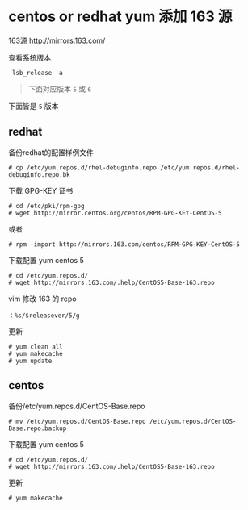 # centos or redhat yum 添加 163 源


163源 <http://mirrors.163.com/>

查看系统版本

	 lsb_release -a

> 下面对应版本 `5` 或 `6`

下面皆是 `5` 版本

## redhat

备份redhat的配置样例文件

	# cp /etc/yum.repos.d/rhel-debuginfo.repo /etc/yum.repos.d/rhel-debuginfo.repo.bk  

下载 GPG-KEY 证书

	# cd /etc/pki/rpm-gpg 
	# wget http://mirror.centos.org/centos/RPM-GPG-KEY-CentOS-5

或者

	# rpm -import http://mirrors.163.com/centos/RPM-GPG-KEY-CentOS-5

下载配置 yum centos 5

	# cd /etc/yum.repos.d/
	# wget http://mirrors.163.com/.help/CentOS5-Base-163.repo

vim 修改 163 的 repo

	：%s/$releasever/5/g

更新

	# yum clean all
	# yum makecache
	# yum update

## centos

备份/etc/yum.repos.d/CentOS-Base.repo

    # mv /etc/yum.repos.d/CentOS-Base.repo /etc/yum.repos.d/CentOS-Base.repo.backup

下载配置 yum centos 5

	# cd /etc/yum.repos.d/
	# wget http://mirrors.163.com/.help/CentOS5-Base-163.repo

更新

	# yum makecache
